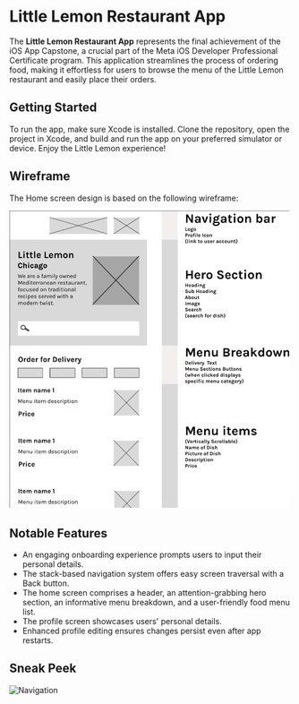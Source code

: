 # **Little Lemon Restaurant App** 

The **Little Lemon Restaurant App** represents the final achievement of the iOS App Capstone, a crucial part of the Meta iOS Developer Professional Certificate program. This application streamlines the process of ordering food, making it effortless for users to browse the menu of the Little Lemon restaurant and easily place their orders.

## **Getting Started**
To run the app, make sure Xcode is installed. Clone the repository, open the project in Xcode, and build and run the app on your preferred simulator or device. Enjoy the Little Lemon experience!

## **Wireframe**
The Home screen design is based on the following wireframe:

<img width="500" alt="Wireframe" src='ScreenShots/wireframe.png'>

## **Notable Features**
- An engaging onboarding experience prompts users to input their personal details.
- The stack-based navigation system offers easy screen traversal with a Back button.
- The home screen comprises a header, an attention-grabbing hero section, an informative menu breakdown, and a user-friendly food menu list.
- The profile screen showcases users' personal details.
- Enhanced profile editing ensures changes persist even after app restarts.

## **Sneak Peek**
![Navigation](ScreenShots/navigation.gif)
